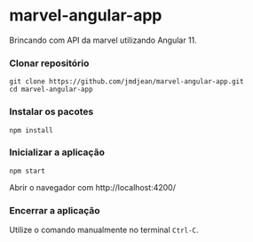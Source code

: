 # marvel-angular-app

Brincando com API da marvel utilizando Angular 11.

### Clonar repositório

```shell
git clone https://github.com/jmdjean/marvel-angular-app.git
cd marvel-angular-app
```

### Instalar os pacotes

```shell
npm install
```

### Inicializar a aplicação

```shell
npm start
```
Abrir o navegador com http://localhost:4200/

### Encerrar a aplicação

Utilize o comando manualmente no terminal `Ctrl-C`.
